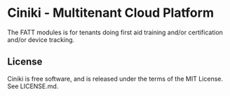 Ciniki - Multitenant Cloud Platform
===========================================

The FATT modules is for tenants doing first aid training and/or certification and/or device tracking.

License
-------
Ciniki is free software, and is released under the terms of the MIT License. See LICENSE.md.
